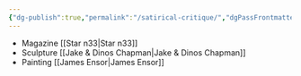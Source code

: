 ```yaml
---
{"dg-publish":true,"permalink":"/satirical-critique/","dgPassFrontmatter":true}
---
```


- Magazine [[Star n33\|Star n33]]
- Sculpture [[Jake & Dinos Chapman\|Jake & Dinos Chapman]]
- Painting [[James Ensor\|James Ensor]]

 
